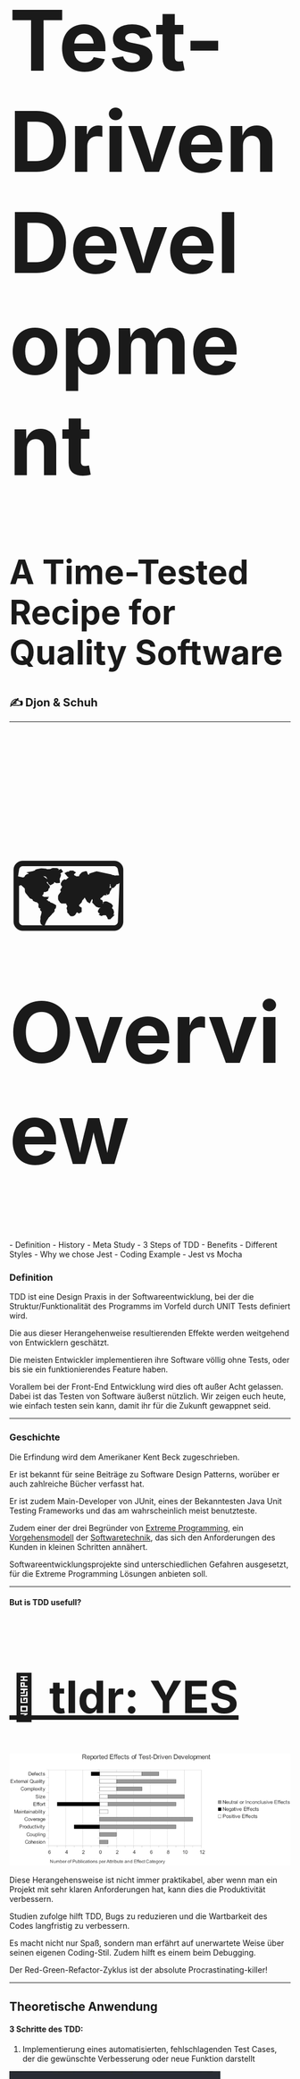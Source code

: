 <h1 style="font-size: 150px;">Test-Driven Development</h1>
<h1 style="font-size: 60px;">A Time-Tested Recipe for Quality Software</h1>
<h1 style="font-size: 20px; ">✍️ Djon & Schuh</h1>

---

<h1 style="font-size: 150px;">🗺️ Overview</h1>
- Definition
- History
- Meta Study
- 3 Steps of TDD
- Benefits
- Different Styles
- Why we chose Jest
- Coding Example
- Jest vs Mocha

### Definition

TDD ist eine Design Praxis in der Softwareentwicklung, bei der die Struktur/Funktionalität des Programms im Vorfeld durch UNIT Tests definiert wird.

Die aus dieser Herangehenweise resultierenden Effekte werden weitgehend von Entwicklern geschätzt.

Die meisten Entwickler implementieren ihre Software völlig ohne Tests, oder bis sie ein funktionierendes Feature haben.

Vorallem bei der Front-End Entwicklung wird dies oft außer Acht gelassen. Dabei ist das Testen von Software äußerst nützlich. Wir zeigen euch heute, wie einfach testen sein kann, damit ihr für die Zukunft gewappnet seid.

---

### Geschichte

Die Erfindung wird dem Amerikaner Kent Beck zugeschrieben.

Er ist bekannt für seine Beiträge zu Software Design Patterns, worüber er auch zahlreiche Bücher verfasst hat.

Er ist zudem Main-Developer von JUnit, eines der Bekanntesten Java Unit Testing Frameworks und das am wahrscheinlich meist benutzteste.

Zudem einer der drei Begründer von [Extreme Programming](https://de.wikipedia.org/wiki/Extreme_Programming), ein [Vorgehensmodell](https://de.wikipedia.org/wiki/Vorgehensmodell_zur_Softwareentwicklung) der [Softwaretechnik](https://de.wikipedia.org/wiki/Softwaretechnik), das sich den Anforderungen des Kunden in kleinen Schritten annähert.

Softwareentwicklungsprojekte sind unterschiedlichen Gefahren ausgesetzt, für die Extreme Programming Lösungen anbieten soll.

---

#### But is TDD usefull?

<h1 style="font-size: 80px;"><a href="https://www.researchgate.net/publication/256848134_Effects_of_Test-Driven_Development_A_Comparative_Analysis_of_Empirical_Studies">🧾 tldr: YES</a> </h1>

<img width="100%" src="presentation/assets/benefits.png" alt="drawing"/>

Diese Herangehensweise ist nicht immer praktikabel, aber wenn man ein Projekt mit sehr klaren Anforderungen hat, kann dies die Produktivität verbessern.

Studien zufolge hilft TDD, Bugs zu reduzieren und die Wartbarkeit des Codes langfristig zu verbessern.

Es macht nicht nur Spaß, sondern man erfährt auf unerwartete Weise über seinen eigenen Coding-Stil. Zudem hilft es einem beim Debugging.

Der Red-Green-Refactor-Zyklus ist der absolute Procrastinating-killer!

---

## Theoretische Anwendung

#### 3 Schritte des TDD:

1.  Implementierung eines automatisierten, fehlschlagenden Test Cases, der die gewünschte Verbesserung oder neue Funktion darstellt

<img width="75%" src="presentation/assets/failingtest.png" alt="drawing"/>

2.  So wenig Code wie möglich schreiben, sodass der neue Test und der Rest der Testsuite bestehen.

<img width="75%" src="presentation/assets/passtest.png" alt="drawing"/>

3.  Refaktorieren Sie den neuen Code auf den gewünschten Standard. Refactoring ist entscheidend für die allgemeine Codequalität. Wir sollten zuversichtlich sein, dass unser Code wie erwartet funktioniert und die Funktion vollständig abgedeckt ist.

- _Clean up behind yourself!_
<img width="75%" src="presentation/assets/stormfire.gif" alt="drawing"/>

---

## **The pleasant side effects of TDD**

<img width="75%" src="presentation/assets/TDD_diagram.png" alt="drawing"/>

TDD is a code design technique, not a testing technique. The resulting tests are, in fact, “only a pleasant side effect.”

---

### Vorteile des TDD's

-   Gewährleistung der Integrität beim Hinzufügen neuer Features
-   Steigerung der Produktivität durch klare Zielsetzung
-   Kann als Vertragsbasis mit Endkunden dienen, damit beide Parteien wissen, welche Funktionalitäten ein Programm schlussendlich erfüllt und was nicht
-   Kann als 'Kompass' für Entwickler dienen

TDD ist eine gute agile Entwicklungspraxis, weil es Programmierer dazu zwingt, vor dem Coden darüber nachzudenken, was sie tun müssen und warum. Dies stellt sicher, dass Programmierer zu jeder Zeit wissen, was sie mit ihrem Code machen wollen. Es hilft ihnen auch, Fehler bei bestehenden Tests zu erkennen, bevor sie in die Produktion übergehen.

---

## The different styles of TDD

1. “Classicist,” “Chicago style,” or “**Inside-out**“
2. “Mockist,” “London style,” or “**Outside-in**”

Im Laufe der Zeit haben sich verschiedene Entwicklungsansätze herausgebildet und mit ihnen verschiedene Wege, TDD durchzuführen.

Es gibt zwei Haupt-TDD-Ansätze. Der erste ist der klassische Schulansatz (dh die Definition kommt von XP und hat drei Namen: „Classicist“, „Chicago style“ oder „Inside-out“).

Der zweite wurde ein paar Jahre später in London geboren: „Mockist“, „London style“ oder „Outside-in“.

Diese beiden Ansätze stehen nicht im Widerspruch, sondern ergänzen sich. Die beiden unterschiedlichen Ansätze können koexistieren, da sie jeweils in unterschiedlichen Situationen glänzen.

Der „Outside-In“-Ansatz arbeitet auf einer anderen Ebene und verwendet den TDD-Ansatz „Red Failing Test“ für erweiterte Funktionalitäten.

Einen Vorgeschmack auf den klassizistischen Ansatz werdet ihr gleich bekommen:

Wir werden unsere ersten kleinen Tests schreiben und unsere Lösung von innen nach außen erweitern und immer weiter Funktionalität hinzugefügen.

---

# Jest

<img width="100%" src="presentation/assets/jestClown.jpg" alt="drawing"/>

Jest is a testing framework created by Facebook. It is open source and it allows you to create JavaScript tests fast and easily.

Jest verfolg eine klare Philosophie wenn es um Schnelligkeit und Einfachheit geht.

Und das wiederspiegelt sich auch in der Art und Weise wie ihr mit Jest Tests schreibt,

wie ihr später noch sehen werdet.

Es ist hauptsächlich in Verrwendung in React FrontEnd Applikationen.

Läuft aber selbsterrständlich in jeder Node Umgebung.

Als eine der bekanntesten Testing Solutions genießt Jest sehr große Beliebtheit in der Entwickler Community

Diese Beliebtheit ermöglicht es uns Jest im FrontEnd sowol als auh im BackEnd zu verwenden.

Viele große Firmen setzen auf Jest.

unter anderem **Twitter, Pinterest, Instagram.**

Jest ist eine Testing Framework und als solches nicht auf die Verwendung von ThirdParty libraries angewiesen.

---

#### Wieso wir uns für Jest entscheiden

<img width="35%" src="presentation/assets/jestLogo.png" alt="drawing"/>

-   vollwertige vorkonfigurierte Testumgebung
-   leichter Einstieg
-   fokussiert auf Simplizität

### blanzingly fast

Jest is fast. Very fast. When your tests are CPU bound, it can shave significant time from your test runs. Airbnb switched from Mocha to Jest, and their total test runtime dropped from more than 12 minutes to only 4.5 minutes on a heavy-duty CI machine with 32 cores. Local tests used to take 45 minutes, which dropped to 14.5 minutes. 

What makes Jest so fast? It's a combination of several factors:

-   Parallelization: this is pretty obvious, and other test frameworks use it too.
-   Run slowest tests first: this ensures all cores are utilized to the max.
-   Caching babel transforms: reduces CPU-intensive babel transforms. 

babel is an open-source and free trans compiler of javascript.

### batteries included

Jest is a very complete testing framework that **comes not only with a test runner, but also with its own assertion and mocking library**. This means that, different from other testing frameworks, there is **no need to install and integrate additional libraries to be able to mock, spy or make assertions**. You'll be able to start writing your tests right after Jest is installed.

### TypeScript Support

TypeScript ist ein SuperSet von JavaScript und wird als solches direkt zu Javascript kompiliert

Es ist trotzdem zurzeit auf Platz 7 der beliebteseten und gefragttesten Programmiersprachen.

Deswegen ist TypeScript Support eine Grundanforderung die ein gut etabliertes Testing Framework efüllen muss.

Und Jest tut genau das

### Coverage Reports

Jest besitzt ein eingebautes System um zu überprüfen was für ein Anteil eures Codes durch Tests abgedeckt wird.

Auch wenn diese Funtionalität kein Grund ist eingeständiges überprüfen zu ignorieren, ist es nichtsdestotrotz en sehr wilkommenes Tool zur Unterstützung während des Entwicklungsprozesses.

From all the above features and advantages of the jest framework, we can conclude that Jest is a very fast testing framework and very convenient and easy for us to install and set up a jest in our system. It is developed by Facebook and actively used by Facebook and many other users to test all the react applications and react based projects. It has convenient and frequently used packages, supports Typescript.


### TypeScript support

<img width="60%" src="presentation/assets/types.png" alt="drawing"/>



### Jest has got you covered
Built-in coverage reports

<img width="100%" src="presentation/assets/coverage.png" alt="drawing"/>


---


#### Vergleich Jest vs MochaJS + Chai

Zwei der beliebtesten Testtools, mit denen Node.js-Entwickler arbeiten, sind Mocha und Jest. Was sind die wichtigsten Unterschiede zwischen ihnen und für welches sollten wir uns entscheiden?

Zunächst einmal soll Jest als einzelnes und unabhängiges Testframework funktionieren, das keine zusätzlichen Dependencies erfordert.

Mocha hingegen benötigt eine Auswahl von Bibliotheken, die miteinander integriert sind, um richtig zu funktionieren. Daher muss ein Entwickler sich entscheiden, welche Assertion-, Mocking- in dem Projekt verwendet werden soll.

Was im ertesten Blick zwar einfach anch mehr Arbeit erscheinen mag, aber einem nunmal viel mehr Flexibilität lässt.

Darüber hinaus legt Mocha keine strengen Anforderungen für das Zusammenstellen dieser Bibliotheken fest und ist als optimierteres Tool bekannt, was zu einer schnelleren Ausführung von Tests führt.

Eine andere erwähnenswerte Sache ist, dass Jest allgemein als ein „leichter zu erlernendes“ Testwerkzeug bekannt ist, was für neue Entwickler, den TDD-Ansatz zu übernehmen, von Vorteil sein könnte. Darüber hinaus unterstützt Jest weder logische Konjunktionen noch Disjunktionen, während Mocha (zusammen mit der Chai-Assertion-Library) dies tut.

Wir haben Jest bereits in Aktion gesehen, sehen wir uns nun MochaJS mithilfe der Chai-Asserition Library an.

Es hängt stark von der Art der zu enwtickelnden Anwendung ab. Wenn es eine React- oder Nest.js-Anwendung wäre, würde ich vorschlagen, beim Jest-Framework zu bleiben, da es einfach eine Standardoption ist. Die Wahl von Mocha könnte jedoch der richtige Weg für große Node.js-Projekte sein, dank seiner enormen Flexibilität und Vielfalt an Bibliotheken, die es einem erfahrenen Entwickler bietet. In den meisten Fällen wäre Jest immer noch ein Gewinner, da es mit einem Ökosystem einhergeht, das aus vorkonfigurierten Funktionen wie Test Runner, Assertion Library und anderen wertvollen Tools besteht.

---
<h1 style="font-size: 70px;">“If I test the code I write, I get better quality code:</h1>

<h1 style="font-size: 70px;">what would happen if I took the process to the extreme: writing tests before the code itself?” </h1>

_- Kent Beck_